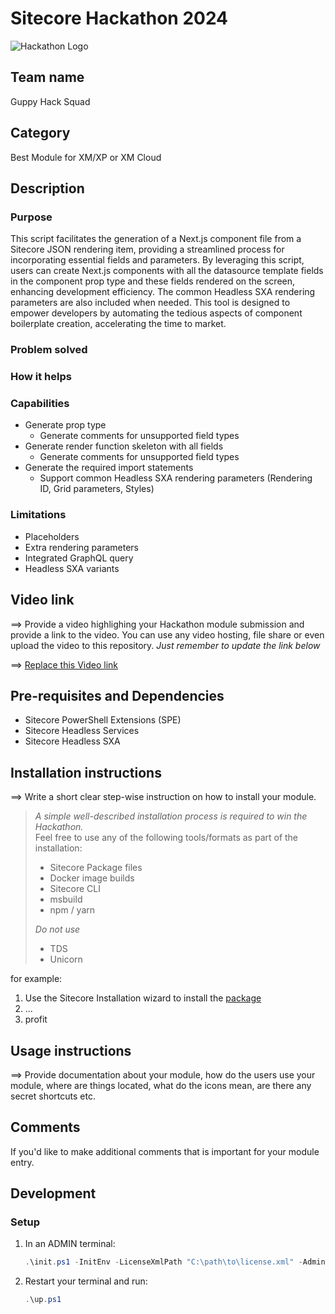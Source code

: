 # Sitecore Hackathon 2024

![Hackathon Logo](docs/images/hackathon.png?raw=true "Hackathon Logo")

## Team name

Guppy Hack Squad

## Category

Best Module for XM/XP or XM Cloud

## Description

### Purpose

This script facilitates the generation of a Next.js component file from a Sitecore JSON rendering item, providing a streamlined process for incorporating essential fields and parameters. By leveraging this script, users can create Next.js components with all the datasource template fields in the component prop type and these fields rendered on the screen, enhancing development efficiency. The common Headless SXA rendering parameters are also included when needed. This tool is designed to empower developers by automating the tedious aspects of component boilerplate creation, accelerating the time to market.

### Problem solved

### How it helps

### Capabilities

- Generate prop type
  - Generate comments for unsupported field types
- Generate render function skeleton with all fields
  - Generate comments for unsupported field types
- Generate the required import statements
  - Support common Headless SXA rendering parameters (Rendering ID, Grid parameters, Styles)

### Limitations

- Placeholders
- Extra rendering parameters
- Integrated GraphQL query
- Headless SXA variants

## Video link

⟹ Provide a video highlighing your Hackathon module submission and provide a link to the video. You can use any video hosting, file share or even upload the video to this repository. _Just remember to update the link below_

⟹ [Replace this Video link](#video-link)

## Pre-requisites and Dependencies

- Sitecore PowerShell Extensions (SPE)
- Sitecore Headless Services
- Sitecore Headless SXA

## Installation instructions

⟹ Write a short clear step-wise instruction on how to install your module.

> _A simple well-described installation process is required to win the Hackathon._  
> Feel free to use any of the following tools/formats as part of the installation:
> - Sitecore Package files
> - Docker image builds
> - Sitecore CLI
> - msbuild
> - npm / yarn
> 
> _Do not use_
> - TDS
> - Unicorn
 
for example:

1. Use the Sitecore Installation wizard to install the [package](#link-to-package)
2. ...
3. profit

## Usage instructions

⟹ Provide documentation about your module, how do the users use your module, where are things located, what do the icons mean, are there any secret shortcuts etc.

## Comments

If you'd like to make additional comments that is important for your module entry.

## Development

### Setup

1. In an ADMIN terminal:

    ```ps1
    .\init.ps1 -InitEnv -LicenseXmlPath "C:\path\to\license.xml" -AdminPassword "DesiredAdminPassword"
    ```

2. Restart your terminal and run:

    ```ps1
    .\up.ps1
    ```

